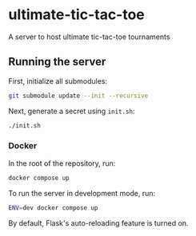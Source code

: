 # ultimate-tic-tac-toe
A server to host ultimate tic-tac-toe tournaments

## Running the server

First, initialize all submodules:
```bash
git submodule update --init --recursive
```

Next, generate a secret using `init.sh`:
```bash
./init.sh
```

### Docker

In the root of the repository, run:
```bash
docker compose up
```

To run the server in development mode, run:
```bash
ENV=dev docker compose up
```

By default, Flask's auto-reloading feature is turned on.

